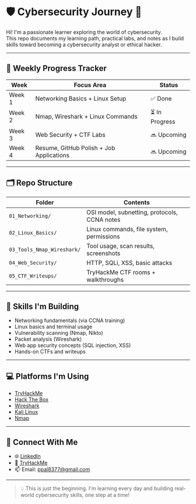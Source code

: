 # 🛡️ Cybersecurity Journey 🚀

Hi! I'm a passionate learner exploring the world of cybersecurity.  
This repo documents my learning path, practical labs, and notes as I build skills toward becoming a cybersecurity analyst or ethical hacker.

---

## 📅 Weekly Progress Tracker

| Week | Focus Area | Status |
|------|-------------|--------|
| Week 1 | Networking Basics + Linux Setup | ✅ Done |
| Week 2 | Nmap, Wireshark + Linux Commands | ⏳ In Progress |
| Week 3 | Web Security + CTF Labs | 🔜 Upcoming |
| Week 4 | Resume, GitHub Polish + Job Applications | 🔜 Upcoming |

---

## 🗂️ Repo Structure

| Folder | Contents |
|--------|----------|
| `01_Networking/` | OSI model, subnetting, protocols, CCNA notes |
| `02_Linux_Basics/` | Linux commands, file system, permissions |
| `03_Tools_Nmap_Wireshark/` | Tool usage, scan results, screenshots |
| `04_Web_Security/` | HTTP, SQLi, XSS, basic attacks |
| `05_CTF_Writeups/` | TryHackMe CTF rooms + walkthroughs |

---

## 🧠 Skills I'm Building

- Networking fundamentals (via CCNA training)
- Linux basics and terminal usage
- Vulnerability scanning (Nmap, Nikto)
- Packet analysis (Wireshark)
- Web app security concepts (SQL injection, XSS)
- Hands-on CTFs and writeups

---

## 💻 Platforms I'm Using

- [TryHackMe](https://tryhackme.com/)
- [Hack The Box](https://www.hackthebox.com/)
- [Wireshark](https://www.wireshark.org/)
- [Kali Linux](https://www.kali.org/)
- [Nmap](https://nmap.org/)

---

## 🔗 Connect With Me

- 🌐 [LinkedIn](https://www.linkedin.com/in/ppal2024)
- 🔐 [TryHackMe](https://tryhackme.com/p/ppal)
- 📫 Email: ppal8377@gmail.com

---

> 💡 This is just the beginning. I'm learning every day and building real-world cybersecurity skills, one step at a time!

